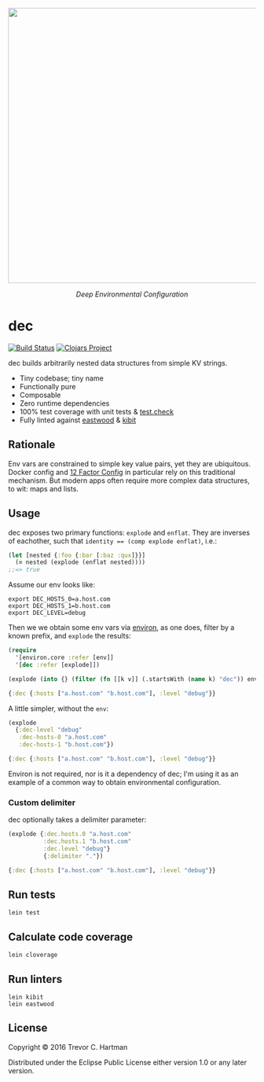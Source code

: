 <p align="center">
  <img width="560"
    src="https://github.com/devth/dec/raw/master/img/dec-colors.png?raw=true" />
</p>
<p align="center">
  <i>Deep Environmental Configuration</i>
</p>

# dec
[![Build Status](https://travis-ci.org/devth/dec.svg?branch=master)](https://travis-ci.org/devth/dec)
[![Clojars Project](https://img.shields.io/clojars/v/dec.svg)](https://clojars.org/dec)

dec builds arbitrarily nested data structures from simple KV strings.

- Tiny codebase; tiny name
- Functionally pure
- Composable
- Zero runtime dependencies
- 100% test coverage with unit tests & [test.check](https://github.com/clojure/test.check)
- Fully linted against [eastwood](https://github.com/jonase/eastwood) &
  [kibit](https://github.com/jonase/kibit)

## Rationale

Env vars are constrained to simple key value pairs, yet they are ubiquitous.
Docker config and [12 Factor Config](http://12factor.net/config) in particular
rely on this traditional mechanism. But modern apps often require more complex
data structures, to wit: maps and lists.

## Usage

dec exposes two primary functions: `explode` and `enflat`. They are inverses of
eachother, such that `identity == (comp explode enflat)`, i.e.:

```clojure
(let [nested {:foo {:bar [:baz :qux]}}]
  (= nested (explode (enflat nested))))
;;=> true
```

Assume our env looks like:

```shell
export DEC_HOSTS_0=a.host.com
export DEC_HOSTS_1=b.host.com
export DEC_LEVEL=debug
```

Then we we obtain some env vars via
[environ](https://github.com/weavejester/environ), as one does,
filter by a known prefix, and `explode` the results:

```clojure
(require
  '[environ.core :refer [env]]
  '[dec :refer [explode]])

(explode (into {} (filter (fn [[k v]] (.startsWith (name k) "dec")) env)))

{:dec {:hosts ["a.host.com" "b.host.com"], :level "debug"}}
```

A little simpler, without the `env`:

```clojure
(explode
  {:dec-level "debug"
   :dec-hosts-0 "a.host.com"
   :dec-hosts-1 "b.host.com"})

{:dec {:hosts ["a.host.com" "b.host.com"], :level "debug"}}
````

Environ is not required, nor is it a dependency of dec; I'm using it as an
example of a common way to obtain environmental configuration.

### Custom delimiter

dec optionally takes a delimiter parameter:

```clojure
(explode {:dec.hosts.0 "a.host.com"
          :dec.hosts.1 "b.host.com"
          :dec.level "debug"}
          {:delimiter "."})

{:dec {:hosts ["a.host.com" "b.host.com"], :level "debug"}}
```

## Run tests

```
lein test
```

## Calculate code coverage

```
lein cloverage
```

## Run linters

```
lein kibit
lein eastwood
```

## License

Copyright © 2016 Trevor C. Hartman

Distributed under the Eclipse Public License either version 1.0 or any later
version.
